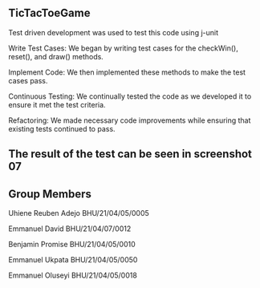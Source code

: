## TicTacToeGame

Test driven development was used to test this code using j-unit


Write Test Cases: We began by writing test cases for the checkWin(), reset(), and draw() methods.

Implement Code: We then implemented these methods to make the test cases pass.

Continuous Testing: We continually tested the code as we developed it to ensure it met the test criteria.

Refactoring: We made necessary code improvements while ensuring that existing tests continued to pass.

## The result of the test can be seen in screenshot 07

## Group Members

Uhiene Reuben Adejo BHU/21/04/05/0005

Emmanuel David BHU/21/04/07/0012

Benjamin Promise BHU/21/04/05/0010

Emmanuel Ukpata BHU/21/04/05/0050

Emmanuel Oluseyi  BHU/21/04/05/0018